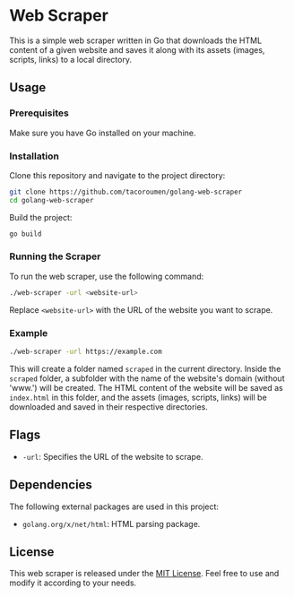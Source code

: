 # Web Scraper

This is a simple web scraper written in Go that downloads the HTML content of a given website and saves it along with its assets (images, scripts, links) to a local directory.

## Usage

### Prerequisites
Make sure you have Go installed on your machine.

### Installation
Clone this repository and navigate to the project directory:

```bash
git clone https://github.com/tacoroumen/golang-web-scraper
cd golang-web-scraper
```

Build the project:

```bash
go build
```

### Running the Scraper

To run the web scraper, use the following command:

```bash
./web-scraper -url <website-url>
```

Replace `<website-url>` with the URL of the website you want to scrape.

### Example

```bash
./web-scraper -url https://example.com
```

This will create a folder named `scraped` in the current directory. Inside the `scraped` folder, a subfolder with the name of the website's domain (without 'www.') will be created. The HTML content of the website will be saved as `index.html` in this folder, and the assets (images, scripts, links) will be downloaded and saved in their respective directories.

## Flags

- `-url`: Specifies the URL of the website to scrape.

## Dependencies

The following external packages are used in this project:

- `golang.org/x/net/html`: HTML parsing package.

## License

This web scraper is released under the [MIT License](LICENSE). Feel free to use and modify it according to your needs.